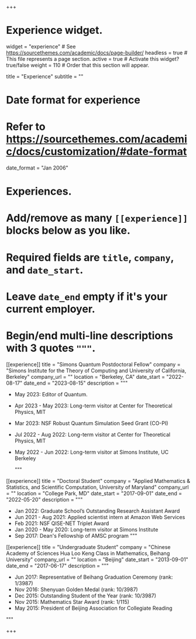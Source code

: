 +++
# Experience widget.
widget = "experience"  # See https://sourcethemes.com/academic/docs/page-builder/
headless = true  # This file represents a page section.
active = true  # Activate this widget? true/false
weight = 110  # Order that this section will appear.

title = "Experience"
subtitle = ""

# Date format for experience
#   Refer to https://sourcethemes.com/academic/docs/customization/#date-format
date_format = "Jan 2006"

# Experiences.
#   Add/remove as many `[[experience]]` blocks below as you like.
#   Required fields are `title`, `company`, and `date_start`.
#   Leave `date_end` empty if it's your current employer.
#   Begin/end multi-line descriptions with 3 quotes `"""`.
[[experience]]
  title = "Simons Quantum Postdoctoral Fellow"
  company = "Simons Institute for the Theory of Computing and University of California, Berkeley"
  company_url = ""
  location = "Berkeley, CA"
  date_start = "2022-08-17"
  date_end = "2023-08-15"
  description = """

  * May 2023: Editor of Quantum.

  * Apr 2023 - May 2023: Long-term visitor at Center for Theoretical Physics, MIT

  * Mar 2023: NSF Robust Quantum Simulation Seed Grant (CO-PI)

  * Jul 2022 - Aug 2022: Long-term visitor at Center for Theoretical Physics, MIT

  * May 2022 - Jun 2022: Long-term visitor at Simons Institute, UC Berkeley

    """

[[experience]]
  title = "Doctoral Student"
  company = "Applied Mathematics & Statistics, and Scientific Computation, University of Maryland"
  company_url = ""
  location = "College Park, MD"
  date_start = "2017-09-01"
  date_end = "2022-05-20"
  description = """

  * Jan 2022: Graduate School’s Outstanding Research Assistant Award
  * Jun 2021 - Aug 2021: Applied scientist intern at Amazon Web Services
  * Feb 2021: NSF QISE-NET Triplet Award
  * Jan 2020 - May 2020: Long-term visitor at Simons Institute
  * Sep 2017: Dean's Fellowship of AMSC program
      """

[[experience]]
  title = "Undergraduate Student"
  company = "Chinese Academy of Sciences Hua Loo Keng Class in Mathematics, Beihang University"
  company_url = ""
  location = "Beijing"
  date_start = "2013-09-01"
  date_end = "2017-06-17"
  description = """

  * Jun 2017: Representative of Beihang Graduation Ceremony  (rank: 1/3987)
  * Nov 2016: Shenyuan Golden Medal (rank: 10/3987)
  * Dec 2015: Outstanding Student of the Year (rank: 10/3987)
  * Nov 2015: Mathematics Star Award (rank: 1/115)
  * May 2015: President of Beijing Association for Collegiate Reading

 """

+++
